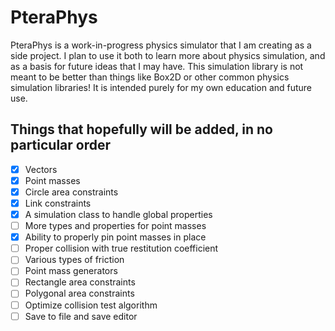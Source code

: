 # PteraPhys
PteraPhys is a work-in-progress physics simulator that I am creating as a side project. I plan to use it both to learn more about physics simulation, and as a basis for future ideas that I may have. This simulation library is not meant to be better than things like Box2D or other common physics simulation libraries! It is intended purely for my own education and future use.

## Things that hopefully will be added, in no particular order
- [X] Vectors
- [X] Point masses
- [X] Circle area constraints
- [X] Link constraints
- [X] A simulation class to handle global properties
- [ ] More types and properties for point masses
- [X] Ability to properly pin point masses in place
- [ ] Proper collision with true restitution coefficient
- [ ] Various types of friction
- [ ] Point mass generators
- [ ] Rectangle area constraints
- [ ] Polygonal area constraints
- [ ] Optimize collision test algorithm
- [ ] Save to file and save editor